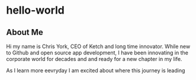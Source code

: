 # hello-world
## About Me
Hi my name is Chris York, CEO of Ketch and long time innovator.  While new to Github and open source app development, I have been innovating in the corporate world for decades and and ready for a new chapter in my life.

As I learn more eevryday I am excited about where this journey is leading
